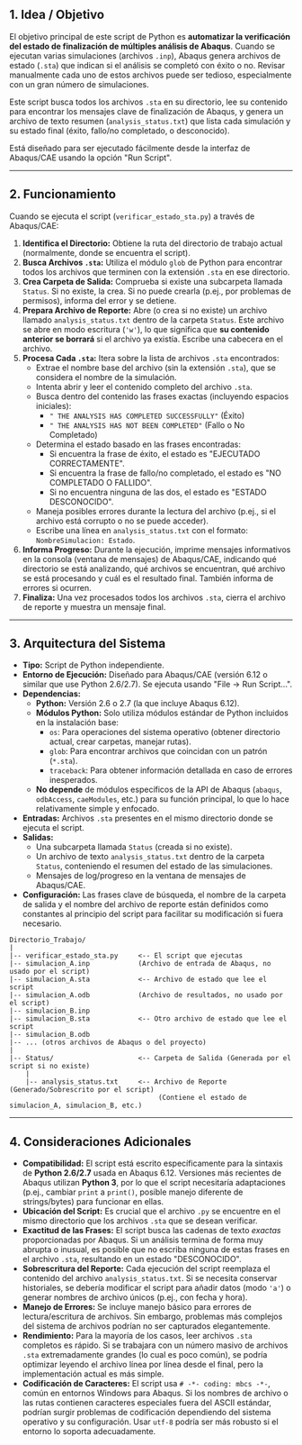 
## 1. Idea / Objetivo

El objetivo principal de este script de Python es **automatizar la verificación del estado de finalización de múltiples análisis de Abaqus**. Cuando se ejecutan varias simulaciones (archivos `.inp`), Abaqus genera archivos de estado (`.sta`) que indican si el análisis se completó con éxito o no. Revisar manualmente cada uno de estos archivos puede ser tedioso, especialmente con un gran número de simulaciones.

Este script busca todos los archivos `.sta` en su directorio, lee su contenido para encontrar los mensajes clave de finalización de Abaqus, y genera un archivo de texto resumen (`analysis_status.txt`) que lista cada simulación y su estado final (éxito, fallo/no completado, o desconocido).

Está diseñado para ser ejecutado fácilmente desde la interfaz de Abaqus/CAE usando la opción "Run Script".

---

## 2. Funcionamiento

Cuando se ejecuta el script (`verificar_estado_sta.py`) a través de Abaqus/CAE:

1.  **Identifica el Directorio:** Obtiene la ruta del directorio de trabajo actual (normalmente, donde se encuentra el script).
2.  **Busca Archivos `.sta`:** Utiliza el módulo `glob` de Python para encontrar todos los archivos que terminen con la extensión `.sta` en ese directorio.
3.  **Crea Carpeta de Salida:** Comprueba si existe una subcarpeta llamada `Status`. Si no existe, la crea. Si no puede crearla (p.ej., por problemas de permisos), informa del error y se detiene.
4.  **Prepara Archivo de Reporte:** Abre (o crea si no existe) un archivo llamado `analysis_status.txt` dentro de la carpeta `Status`. Este archivo se abre en modo escritura (`'w'`), lo que significa que **su contenido anterior se borrará** si el archivo ya existía. Escribe una cabecera en el archivo.
5.  **Procesa Cada `.sta`:** Itera sobre la lista de archivos `.sta` encontrados:
    *   Extrae el nombre base del archivo (sin la extensión `.sta`), que se considera el nombre de la simulación.
    *   Intenta abrir y leer el contenido completo del archivo `.sta`.
    *   Busca dentro del contenido las frases exactas (incluyendo espacios iniciales):
        *   `" THE ANALYSIS HAS COMPLETED SUCCESSFULLY"` (Éxito)
        *   `" THE ANALYSIS HAS NOT BEEN COMPLETED"` (Fallo o No Completado)
    *   Determina el estado basado en las frases encontradas:
        *   Si encuentra la frase de éxito, el estado es "EJECUTADO CORRECTAMENTE".
        *   Si encuentra la frase de fallo/no completado, el estado es "NO COMPLETADO O FALLIDO".
        *   Si no encuentra ninguna de las dos, el estado es "ESTADO DESCONOCIDO".
    *   Maneja posibles errores durante la lectura del archivo (p.ej., si el archivo está corrupto o no se puede acceder).
    *   Escribe una línea en `analysis_status.txt` con el formato: `NombreSimulacion: Estado`.
6.  **Informa Progreso:** Durante la ejecución, imprime mensajes informativos en la consola (ventana de mensajes) de Abaqus/CAE, indicando qué directorio se está analizando, qué archivos se encuentran, qué archivo se está procesando y cuál es el resultado final. También informa de errores si ocurren.
7.  **Finaliza:** Una vez procesados todos los archivos `.sta`, cierra el archivo de reporte y muestra un mensaje final.

---

## 3. Arquitectura del Sistema

*   **Tipo:** Script de Python independiente.
*   **Entorno de Ejecución:** Diseñado para Abaqus/CAE (versión 6.12 o similar que use Python 2.6/2.7). Se ejecuta usando "File -> Run Script...".
*   **Dependencias:**
    *   **Python:** Versión 2.6 o 2.7 (la que incluye Abaqus 6.12).
    *   **Módulos Python:** Solo utiliza módulos estándar de Python incluidos en la instalación base:
        *   `os`: Para operaciones del sistema operativo (obtener directorio actual, crear carpetas, manejar rutas).
        *   `glob`: Para encontrar archivos que coincidan con un patrón (`*.sta`).
        *   `traceback`: Para obtener información detallada en caso de errores inesperados.
    *   **No depende** de módulos específicos de la API de Abaqus (`abaqus`, `odbAccess`, `caeModules`, etc.) para su función principal, lo que lo hace relativamente simple y enfocado.
*   **Entradas:** Archivos `.sta` presentes en el mismo directorio donde se ejecuta el script.
*   **Salidas:**
    *   Una subcarpeta llamada `Status` (creada si no existe).
    *   Un archivo de texto `analysis_status.txt` dentro de la carpeta `Status`, conteniendo el resumen del estado de las simulaciones.
    *   Mensajes de log/progreso en la ventana de mensajes de Abaqus/CAE.
*   **Configuración:** Las frases clave de búsqueda, el nombre de la carpeta de salida y el nombre del archivo de reporte están definidos como constantes al principio del script para facilitar su modificación si fuera necesario.

```plaintext
Directorio_Trabajo/
|
|-- verificar_estado_sta.py     <-- El script que ejecutas
|-- simulacion_A.inp            (Archivo de entrada de Abaqus, no usado por el script)
|-- simulacion_A.sta            <-- Archivo de estado que lee el script
|-- simulacion_A.odb            (Archivo de resultados, no usado por el script)
|-- simulacion_B.inp
|-- simulacion_B.sta            <-- Otro archivo de estado que lee el script
|-- simulacion_B.odb
|-- ... (otros archivos de Abaqus o del proyecto)
|
|-- Status/                     <-- Carpeta de Salida (Generada por el script si no existe)
    |
    |-- analysis_status.txt     <-- Archivo de Reporte (Generado/Sobrescrito por el script)
                                     (Contiene el estado de simulacion_A, simulacion_B, etc.)
```

---

## 4. Consideraciones Adicionales

*   **Compatibilidad:** El script está escrito específicamente para la sintaxis de **Python 2.6/2.7** usada en Abaqus 6.12. Versiones más recientes de Abaqus utilizan **Python 3**, por lo que el script necesitaría adaptaciones (p.ej., cambiar `print` a `print()`, posible manejo diferente de strings/bytes) para funcionar en ellas.
*   **Ubicación del Script:** Es crucial que el archivo `.py` se encuentre en el mismo directorio que los archivos `.sta` que se desean verificar.
*   **Exactitud de las Frases:** El script busca las cadenas de texto *exactas* proporcionadas por Abaqus. Si un análisis termina de forma muy abrupta o inusual, es posible que no escriba ninguna de estas frases en el archivo `.sta`, resultando en un estado "DESCONOCIDO".
*   **Sobrescritura del Reporte:** Cada ejecución del script reemplaza el contenido del archivo `analysis_status.txt`. Si se necesita conservar historiales, se debería modificar el script para añadir datos (modo `'a'`) o generar nombres de archivo únicos (p.ej., con fecha y hora).
*   **Manejo de Errores:** Se incluye manejo básico para errores de lectura/escritura de archivos. Sin embargo, problemas más complejos del sistema de archivos podrían no ser capturados elegantemente.
*   **Rendimiento:** Para la mayoría de los casos, leer archivos `.sta` completos es rápido. Si se trabajara con un número masivo de archivos `.sta` extremadamente grandes (lo cual es poco común), se podría optimizar leyendo el archivo línea por línea desde el final, pero la implementación actual es más simple.
*   **Codificación de Caracteres:** El script usa `# -*- coding: mbcs -*-`, común en entornos Windows para Abaqus. Si los nombres de archivo o las rutas contienen caracteres especiales fuera del ASCII estándar, podrían surgir problemas de codificación dependiendo del sistema operativo y su configuración. Usar `utf-8` podría ser más robusto si el entorno lo soporta adecuadamente.
